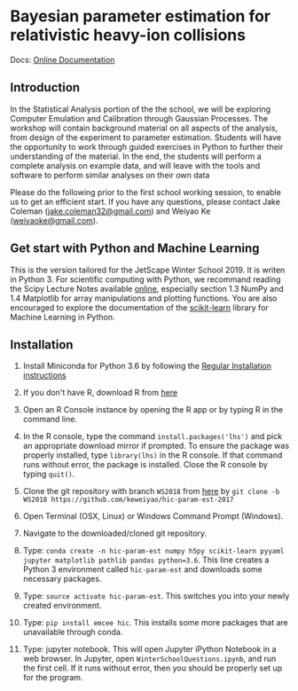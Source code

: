 Bayesian parameter estimation for relativistic heavy-ion collisions
===================================================================

Docs: [Online Documentation](http://hic-param-est.readthedocs.io/en/latest/)

Introduction
------------

In the Statistical Analysis portion of the the school, we will be exploring Computer Emulation and Calibration through Gaussian Processes. The workshop will contain background material on all aspects of the analysis, from design of the experiment to parameter estimation. Students will have the opportunity to work through guided exercises in Python to further their understanding of the material. In the end, the students will perform a complete analysis on example data, and will leave with the tools and software to perform similar analyses on their own data

Please do the following prior to the first school working session, to enable us to get an efficient start. If you have any questions, please contact Jake Coleman (jake.coleman32@gmail.com) and Weiyao Ke (weiyaoke@gmail.com).

Get start with Python and Machine Learning
------------------------------------------

This is the version tailored for the JetScape Winter School 2019. It is writen in Python 3. For scientific computing with Python, we recommand reading the Scipy Lecture Notes available [online](https://www.scipy-lectures.org/), especially section 1.3 NumPy and 1.4 Matplotlib for array manipulations and plotting functions.
You are also encouraged to explore the documentation of the [scikit-learn](https://scikit-learn.org/stable/) library for Machine Learning in Python.


Installation
------------

1. Install Miniconda for Python 3.6 by following the [Regular Installation instructions](https://conda.io/docs/user-guide/install/index.html)

2. If you don't have R, download R from [here](https://cran.cnr.berkeley.edu/)

3. Open an R Console instance by opening the R app or by typing R in the command line.

4. In the R console, type the command `install.packages('lhs')` and pick an appropriate download mirror if prompted. To ensure the package was properly installed, type `library(lhs)` in the R console. If that command runs without error, the package is installed. Close the R console by typing `quit()`.

5. Clone the git repository with branch `WS2018` from [here](https://github.com/keweiyao/hic-param-est-2017) by `git clone -b WS2018 https://github.com/keweiyao/hic-param-est-2017`

6. Open Terminal (OSX, Linux) or Windows Command Prompt (Windows).

7. Navigate to the downloaded/cloned git repository.

8. Type: `conda create -n hic-param-est numpy h5py scikit-learn pyyaml jupyter matplotlib pathlib pandas python=3.6`. This line creates a Python 3 environment called `hic-param-est` and downloads some necessary packages.

9. Type: `source activate hic-param-est`. This switches you into your newly created environment.

10. Type: `pip install emcee hic`. This installs some more packages that are unavailable through conda.

11. Type: jupyter notebook. This will open Jupyter iPython Notebook in a web browser.
In Jupyter, open `WinterSchoolQuestions.ipynb`, and run the first cell. If it runs without error, then you should be properly set up for the program.





